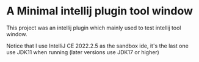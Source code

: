 # A Minimal intellij plugin tool window

This project was an intellij plugin which mainly used to test intellij tool window. 

Notice that I use IntelliJ CE 2022.2.5 as the sandbox ide, it's the last one use JDK11 when running 
(later versions use JDK17 or higher)